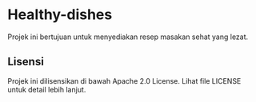 # Healthy-dishes 
Projek ini bertujuan untuk menyediakan resep masakan sehat yang lezat. 
## Lisensi 
Projek ini dilisensikan di bawah Apache 2.0 License. Lihat file LICENSE untuk detail lebih lanjut. 
